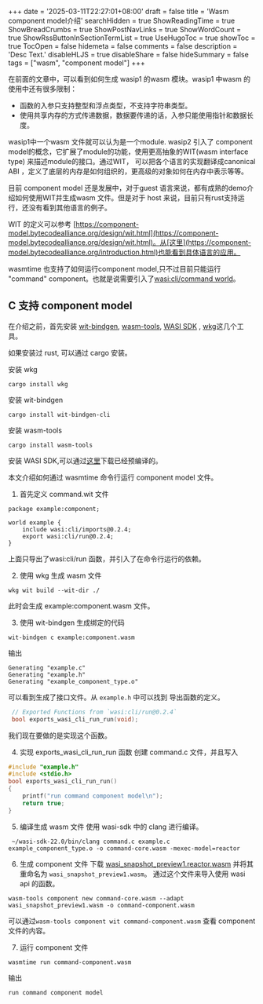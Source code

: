 +++
date = '2025-03-11T22:27:01+08:00'
draft = false 
title = 'Wasm component model介绍'
searchHidden = true
ShowReadingTime =  true
ShowBreadCrumbs =  true
ShowPostNavLinks =  true
ShowWordCount =  true
ShowRssButtonInSectionTermList =  true
UseHugoToc = true
showToc = true
TocOpen = false
hidemeta = false
comments = false
description = 'Desc Text.'
disableHLJS = true 
disableShare = false
hideSummary = false
tags = ["wasm", "component model"]
+++

在前面的文章中，可以看到如何生成 wasip1 的wasm 模块。wasip1 中wasm 的使用中还有很多限制：

* 函数的入参只支持整型和浮点类型，不支持字符串类型。
* 使用共享内存的方式传递数据，数据要传递的话，入参只能使用指针和数据长度。

wasip1中一个wasm 文件就可以认为是一个module. wasip2 引入了 component model的概念，它扩展了module的功能，使用更高抽象的WIT(wasm interface type) 来描述module的接口。通过WIT， 可以把各个语言的实现翻译成canonical ABI ，定义了底层的内存是如何组织的，更高级的对象如何在内存中表示等等。

目前 component model 还是发展中，对于guest 语言来说，都有成熟的demo介绍如何使用WIT并生成wasm 文件。但是对于 host 来说，目前只有rust支持运行，还没有看到其他语言的例子。

WIT 的定义可以参考 [https://component-model.bytecodealliance.org/design/wit.html](https://component-model.bytecodealliance.org/design/wit.html)。从[这里](https://component-model.bytecodealliance.org/introduction.html)也能看到具体语言的应用。

wasmtime 也支持了如何运行component model,只不过目前只能运行 "command" component。也就是说需要引入了[wasi:cli/command world](https://github.com/WebAssembly/wasi-cli/blob/main/wit/command.wit)。

## C 支持 component model
在介绍之前，首先安装 [wit-bindgen](https://github.com/bytecodealliance/wit-bindgen#cli-installation), [wasm-tools](https://github.com/bytecodealliance/wasm-tools),   [WASI SDK](https://github.com/webassembly/wasi-sdk) , [wkg](https://github.com/bytecodealliance/wasm-pkg-tools)这几个工具。

如果安装过 rust, 可以通过 cargo 安装。

安装 wkg 
```
cargo install wkg
```
安装 wit-bindgen
```
cargo install wit-bindgen-cli
```
安装 wasm-tools
```
cargo install wasm-tools
```
安装 WASI SDK,可以通过[这里](https://github.com/WebAssembly/wasi-sdk/releases)下载已经预编译的。

本文介绍如何通过 wasmtime 命令行运行 component model 文件。

1. 首先定义 command.wit 文件
```
package example:component;

world example {
    include wasi:cli/imports@0.2.4;
    export wasi:cli/run@0.2.4;
}
```
上面只导出了wasi:cli/run 函数，并引入了在命令行运行的依赖。

2. 使用 wkg 生成 wasm 文件
```
wkg wit build --wit-dir ./
```
此时会生成 example:component.wasm 文件。

3. 使用 wit-bindgen 生成绑定的代码
```
wit-bindgen c example:component.wasm
```
输出
```
Generating "example.c"
Generating "example.h"
Generating "example_component_type.o"
```
可以看到生成了接口文件。从 `example.h` 中可以找到 导出函数的定义。
```c
 // Exported Functions from `wasi:cli/run@0.2.4`
 bool exports_wasi_cli_run_run(void);

```
我们现在要做的是实现这个函数。

4. 实现 exports_wasi_cli_run_run 函数
创建 command.c 文件，并且写入
```c
#include "example.h"
#include <stdio.h>
bool exports_wasi_cli_run_run()
{
    printf("run command component model\n");
    return true;
}

```

5. 编译生成 wasm 文件
使用 wasi-sdk 中的 clang 进行编译。
```
 ~/wasi-sdk-22.0/bin/clang command.c example.c example_component_type.o -o command-core.wasm -mexec-model=reactor
```

6. 生成 component 文件
下载 [wasi_snapshot_preview1.reactor.wasm](https://github.com/bytecodealliance/wasmtime/releases/download/v17.0.0/wasi_snapshot_preview1.reactor.wasm) 并将其重命名为 `wasi_snapshot_preview1.wasm`。 通过这个文件来导入使用 wasi api 的函数。
```
wasm-tools component new command-core.wasm --adapt wasi_snapshot_preview1.wasm -o command-component.wasm

```
可以通过`wasm-tools component wit command-component.wasm` 查看 component 文件的内容。

7. 运行 component 文件
```
wasmtime run command-component.wasm
```
输出
```
run command component model
```



